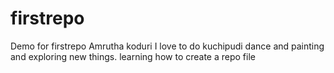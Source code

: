 # firstrepo
Demo for firstrepo
Amrutha koduri I love to do kuchipudi dance and painting and exploring new things.
learning how to create a repo file